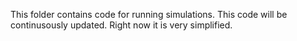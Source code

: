 This folder contains code for running simulations. This code will be continusously updated. Right now it is very simplified. 

